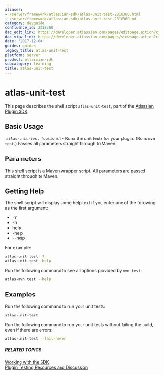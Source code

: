 ```yaml
---
aliases:
- /server/framework/atlassian-sdk/atlas-unit-test-2818360.html
- /server/framework/atlassian-sdk/atlas-unit-test-2818360.md
category: devguide
confluence_id: 2818360
dac_edit_link: https://developer.atlassian.com/pages/editpage.action?cjm=wozere&pageId=2818360
dac_view_link: https://developer.atlassian.com/pages/viewpage.action?cjm=wozere&pageId=2818360
date: '2017-12-08'
guides: guides
legacy_title: atlas-unit-test
platform: server
product: atlassian-sdk
subcategory: learning
title: atlas-unit-test
---
```

# atlas-unit-test

This page describes the shell script `atlas-unit-test`, part of the [Atlassian Plugin SDK](/server/framework/atlassian-sdk/working-with-the-sdk).

## Basic Usage

 `atlas-unit-test [options]` - Runs the unit tests for your plugin. (Runs `mvn test`.) Passes all parameters straight through to Maven.

## Parameters

This shell script is a Maven wrapper script. All parameters are passed straight through to Maven.

## Getting Help

The shell script will display some help text if you enter one of the following as the first argument:

-   -?
-   -h
-   help
-   -help
-   --help

For example:

``` bash
atlas-unit-test -?
atlas-unit-test -help
```

Run the following command to see all options provided by `mvn test`:

``` bash
atlas-mvn test --help
```

## Examples

Run the following command to run your unit tests:

``` bash
atlas-unit-test
```

Run the following command to run your unit tests without failing the build, even if there are errors:

``` bash
atlas-unit-test --fail-never
```

##### RELATED TOPICS

[Working with the SDK](/server/framework/atlassian-sdk/working-with-the-sdk)  
[Plugin Testing Resources and Discussion](https://developer.atlassian.com/pages/viewpage.action?pageId=2818627)
